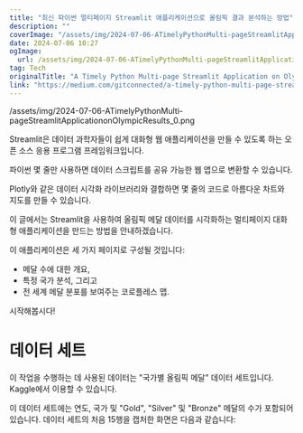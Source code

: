 ```yaml
---
title: "최신 파이썬 멀티페이지 Streamlit 애플리케이션으로 올림픽 결과 분석하는 방법"
description: ""
coverImage: "/assets/img/2024-07-06-ATimelyPythonMulti-pageStreamlitApplicationonOlympicResults_0.png"
date: 2024-07-06 10:27
ogImage: 
  url: /assets/img/2024-07-06-ATimelyPythonMulti-pageStreamlitApplicationonOlympicResults_0.png
tag: Tech
originalTitle: "A Timely Python Multi-page Streamlit Application on Olympic Results"
link: "https://medium.com/gitconnected/a-timely-python-multi-page-streamlit-application-on-olympic-results-fb6d63c14ddd"
---
```



/assets/img/2024-07-06-ATimelyPythonMulti-pageStreamlitApplicationonOlympicResults_0.png

Streamlit은 데이터 과학자들이 쉽게 대화형 웹 애플리케이션을 만들 수 있도록 하는 오픈 소스 응용 프로그램 프레임워크입니다.

파이썬 몇 줄만 사용하면 데이터 스크립트를 공유 가능한 웹 앱으로 변환할 수 있습니다.

Plotly와 같은 데이터 시각화 라이브러리와 결합하면 몇 줄의 코드로 아름다운 차트와 지도를 만들 수 있습니다.

<!-- TIL 수평 -->
<ins class="adsbygoogle"
     style="display:block"
     data-ad-client="ca-pub-4877378276818686"
     data-ad-slot="1549334788"
     data-ad-format="auto"
     data-full-width-responsive="true"></ins>
<script>
(adsbygoogle = window.adsbygoogle || []).push({});
</script>

이 글에서는 Streamlit을 사용하여 올림픽 메달 데이터를 시각화하는 멀티페이지 대화형 애플리케이션을 만드는 방법을 안내하겠습니다.

이 애플리케이션은 세 가지 페이지로 구성될 것입니다:

- 메달 수에 대한 개요,
- 특정 국가 분석, 그리고
- 전 세계 메달 분포를 보여주는 코로플레스 맵.

시작해봅시다!

<!-- TIL 수평 -->
<ins class="adsbygoogle"
     style="display:block"
     data-ad-client="ca-pub-4877378276818686"
     data-ad-slot="1549334788"
     data-ad-format="auto"
     data-full-width-responsive="true"></ins>
<script>
(adsbygoogle = window.adsbygoogle || []).push({});
</script>

# 데이터 세트

이 작업을 수행하는 데 사용된 데이터는 "국가별 올림픽 메달" 데이터 세트입니다. Kaggle에서 이용할 수 있습니다.

이 데이터 세트에는 연도, 국가 및 "Gold", "Silver" 및 "Bronze" 메달의 수가 포함되어 있습니다. 데이터 세트의 처음 15행을 캡처한 화면은 다음과 같습니다: